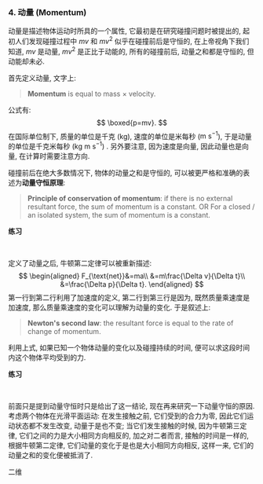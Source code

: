 ### 4. 动量 (Momentum)

动量是描述物体运动时所具的一个属性, 它最初是在研究碰撞问题时被提出的, 起初人们发现碰撞过程中 $mv$ 和 $mv^2$ 似乎在碰撞前后是守恒的, 在上帝视角下我们知道, $mv$ 是动量, $mv^2$ 是正比于动能的, 所有的碰撞前后, 动量之和都是守恒的, 但动能却未必.

首先定义动量, 文字上:

> **Momentum** is equal to mass $\times$ velocity.

公式有:
$$
\boxed{p=mv}.
$$
在国际单位制下, 质量的单位是千克 ($\mathrm{kg}$), 速度的单位是米每秒 ($\mathrm{m\ s}^{-1}$), 于是动量的单位是千克米每秒 ($\mathrm{kg\ m\ s}^{-1}$) . 另外要注意, 因为速度是向量, 因此动量也是向量, 在计算时需要注意方向.

碰撞前后在绝大多数情况下, 物体的动量之和是守恒的, 可以被更严格和准确的表述为**动量守恒原理**:

> **Principle of conservation of momentum**: if there is no external resultant force, the sum of momentum is a constant.
> OR
> For a closed / an isolated system, the sum of momentum is a constant.

**练习**

​	

定义了动量之后, 牛顿第二定律可以被重新描述:
$$
\begin{aligned}
F_{\text{net}}&=ma\\
&=m\frac{\Delta v}{\Delta t}\\
&=\frac{\Delta p}{\Delta t}.
\end{aligned}
$$
第一行到第二行利用了加速度的定义, 第二行到第三行是因为, 既然质量乘速度是加速度, 那么质量乘速度的变化可以理解为动量的变化. 于是叙述上:

> **Newton's second law**: the resultant force is equal to the rate of change of momentum.

利用上式, 如果已知一个物体动量的变化以及碰撞持续的时间, 便可以求这段时间内这个物体平均受到的力.

**练习**

​	

前面只是提到动量守恒时只是给出了这一结论, 现在再来研究一下动量守恒的原因. 考虑两个物体在光滑平面运动: 在发生接触之前, 它们受到的合力为零, 因此它们运动状态都不发生改变, 动量于是也不变; 当它们发生接触的时候, 因为牛顿第三定律, 它们之间的力是大小相同方向相反的, 加之对二者而言, 接触的时间是一样的, 根据牛顿第二定律, 它们动量的变化于是也是大小相同方向相反, 这样一来, 它们的动量之和的变化便被抵消了.

二维



